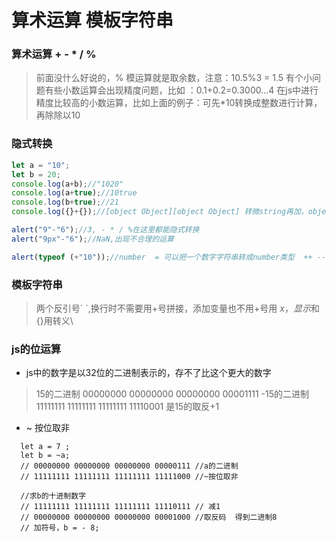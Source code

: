 # 算术运算 模板字符串
### 算术运算 + - * / %
> 前面没什么好说的，% 模运算就是取余数，注意：10.5%3 = 1.5
有个小问题有些小数运算会出现精度问题，比如 ：0.1+0.2=0.3000...4
在js中进行精度比较高的小数运算，比如上面的例子：可先*10转换成整数进行计算，再除除以10

### 隐式转换
```javascript
let a = "10";
let b = 20;
console.log(a+b);//"1020"
console.log(a+true);//10true
console.log(b+true);//21
console.log({}+{});//[object Object][object Object] 转微string再加，object相加没意义

alert("9"-"6");//3, - * / %在这里都能隐式转换
alert("9px"-"6");//NaN,出现不合理的运算

alert(typeof (+"10"));//number  = 可以把一个数字字符串转成number类型  ++ -- 也是
```

### 模板字符串
> 两个反引号\`  \`,换行时不需要用+号拼接，添加变量也不用+号用 ${x}，显示$和{}用转义\

### js的位运算
  * js中的数字是以32位的二进制表示的，存不了比这个更大的数字
  > 15的二进制  00000000 00000000 00000000 00001111
  > -15的二进制 11111111 11111111 11111111 11110001 是15的取反+1
  * ~ 按位取非
  ```
    let a = 7 ;
    let b = ~a;
    // 00000000 00000000 00000000 00000111 //a的二进制
    // 11111111 11111111 11111111 11111000 //~按位取非

    //求b的十进制数字
    // 11111111 11111111 11111111 11110111 // 减1
    // 00000000 00000000 00000000 00001000 //取反码  得到二进制8
    // 加符号，b = - 8;
  ```
  
